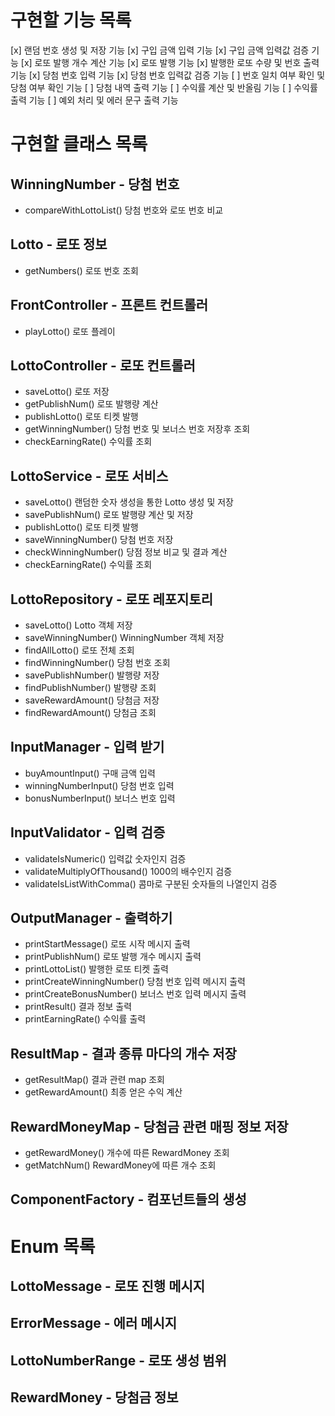 # 구현할 기능 목록
[x] 랜덤 번호 생성 및 저장 기능 
[x] 구입 금액 입력 기능 
[x] 구입 금액 입력값 검증 기능 
[x] 로또 발행 개수 계산 기능
[x] 로또 발행 기능 
[x] 발행한 로또 수량 및 번호 출력 기능 
[x] 당첨 번호 입력 기능 
[x] 당첨 번호 입력값 검증 기능 
[ ] 번호 일치 여부 확인 및 당첨 여부 확인 기능 
[ ] 당첨 내역 출력 기능 
[ ] 수익률 계산 및 반올림 기능 
[ ] 수익률 출력 기능 
[ ] 예외 처리 및 에러 문구 출력 기능

# 구현할 클래스 목록
## WinningNumber - 당첨 번호
- compareWithLottoList() 당첨 번호와 로또 번호 비교

## Lotto - 로또 정보
- getNumbers() 로또 번호 조회

## FrontController - 프론트 컨트롤러
- playLotto() 로또 플레이

## LottoController - 로또 컨트롤러
- saveLotto() 로또 저장
- getPublishNum() 로또 발행량 계산
- publishLotto() 로또 티켓 발행
- getWinningNumber() 당첨 번호 및 보너스 번호 저장후 조회
- checkEarningRate() 수익률 조회

## LottoService - 로또 서비스
- saveLotto() 랜덤한 숫자 생성을 통한 Lotto 생성 및 저장
- savePublishNum() 로또 발행량 계산 및 저장
- publishLotto() 로또 티켓 발행
- saveWinningNumber() 당첨 번호 저장
- checkWinningNumber() 당점 정보 비교 및 결과 계산
- checkEarningRate() 수익률 조회

## LottoRepository - 로또 레포지토리
- saveLotto() Lotto 객체 저장
- saveWinningNumber() WinningNumber 객체 저장
- findAllLotto() 로또 전체 조회
- findWinningNumber() 당첨 번호 조회
- savePublishNumber() 발행량 저장
- findPublishNumber() 발행량 조회
- saveRewardAmount() 당첨금 저장
- findRewardAmount() 당첨금 조회

## InputManager - 입력 받기
- buyAmountInput() 구매 금액 입력
- winningNumberInput() 당첨 번호 입력
- bonusNumberInput() 보너스 번호 입력

## InputValidator - 입력 검증
- validateIsNumeric() 입력값 숫자인지 검증
- validateMultiplyOfThousand() 1000의 배수인지 검증
- validateIsListWithComma() 콤마로 구분된 숫자들의 나열인지 검증

## OutputManager - 출력하기
- printStartMessage() 로또 시작 메시지 출력
- printPublishNum() 로또 발행 개수 메시지 출력
- printLottoList() 발행한 로또 티켓 출력
- printCreateWinningNumber() 당첨 번호 입력 메시지 출력
- printCreateBonusNumber() 보너스 번호 입력 메시지 출력
- printResult() 결과 정보 출력
- printEarningRate() 수익률 출력

## ResultMap - 결과 종류 마다의 개수 저장
- getResultMap() 결과 관련 map 조회
- getRewardAmount() 최종 얻은 수익 계산

## RewardMoneyMap - 당첨금 관련 매핑 정보 저장
- getRewardMoney() 개수에 따른 RewardMoney 조회
- getMatchNum() RewardMoney에 따른 개수 조회

## ComponentFactory - 컴포넌트들의 생성

# Enum 목록
## LottoMessage - 로또 진행 메시지

## ErrorMessage - 에러 메시지

## LottoNumberRange - 로또 생성 범위

## RewardMoney - 당첨금 정보
